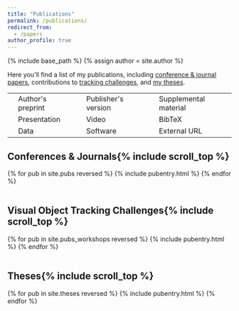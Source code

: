```yaml
---
title: "Publications"
permalink: /publications/
redirect_from: 
  - /papers
author_profile: true
---
```

{% include base_path %}
{% assign author = site.author %}

Here you'll find a list of my publications, including [conference & journal papers](#cjproc), contributions to [tracking challenges](#chg), and [my theses](#theses).


<table class="iconsummary" align="center">
  <tr>
    <td class="isicon"><i class="fa fa-file-pdf withpuburl"></i></td><td class="istxt">Author's preprint</td>
    <td class="isicon"><i class="fa fa-book-open withpuburl"></i></td><td class="istxt">Publisher's version</td>
    <td class="isicon"><i class="fa fa-file-alt withpuburl"></i></td><td class="istxt">Supplemental material</td>
  </tr>
  <tr>
    <td class="isicon"><i class="fa fa-desktop withpuburl"></i></td><td class="istxt">Presentation</td>
    <td class="isicon"><i class="fa fa-video withpuburl"></i></td><td class="istxt">Video</td>
    <td class="isicon"><i class="fa fa-link withpuburl"></i></td><td class="istxt">BibTeX</td>
  </tr>
  <tr>
    <td class="isicon"><i class="fa fa-database withpuburl"></i></td><td class="istxt">Data</td>
    <td class="isicon"><i class="fa fa-code withpuburl"></i></td><td class="istxt">Software</td>
    <td class="isicon"><i class="fa fa-globe-americas withpuburl"></i></td><td class="istxt">External URL</td>
  </tr>
</table>

<h2 id="cjproc" class="pubheader">Conferences &amp; Journals{% include scroll_top %}</h2>
<table class="pubtable">
  <tbody>
    {% for pub in site.pubs reversed %}
      {% include pubentry.html %}
    {% endfor %}
  </tbody>
</table>

<h2 id="chg" class="pubheader">Visual Object Tracking Challenges{% include scroll_top %}</h2>
<table class="pubtable">
  <tbody>
    {% for pub in site.pubs_workshops reversed %}
      {% include pubentry.html %}
    {% endfor %}
  </tbody>
</table>


<h2 id="theses" class="pubheader">Theses{% include scroll_top %}</h2>
<table class="pubtable">
  <tbody>
    {% for pub in site.theses reversed %}
      {% include pubentry.html %}
    {% endfor %}
  </tbody>
</table>


<script>
  function toggle_bib(id) {
    var bib_span = document.getElementById(id);
    var tcell = document.getElementById(id + '-pubinfo')

    if (bib_span.style.display == 'block') {
      bib_span.style.display = 'none';
      tcell.onclick = function() { toggle_bib(id); };
    } else {
      bib_span.style.display = 'block';
      tcell.onclick = null; // Disable toggle via cell-click (so you can copy the bibentry)
    }
  }
</script>
